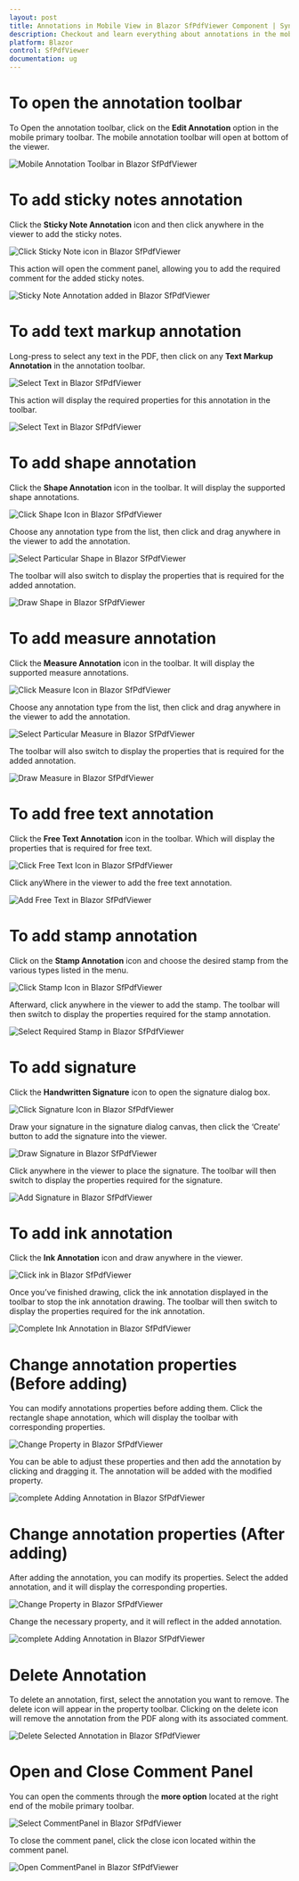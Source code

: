 ```yaml
---
layout: post
title: Annotations in Mobile View in Blazor SfPdfViewer Component | Syncfusion
description: Checkout and learn everything about annotations in the mobile view using the Syncfusion Blazor SfPdfViewer component and more.
platform: Blazor
control: SfPdfViewer
documentation: ug
---
```


# To open the annotation toolbar

To Open the annotation toolbar, click on the **Edit Annotation** option in the mobile primary toolbar. The mobile annotation toolbar will open at bottom of the viewer.

![Mobile Annotation Toolbar in Blazor SfPdfViewer](/blazor/pdfviewer-2/images/open-annotation-toolbar.gif)

# To add sticky notes annotation

Click the **Sticky Note Annotation** icon and then click anywhere in the viewer to add the sticky notes. 

![Click Sticky Note icon in Blazor SfPdfViewer](/blazor/pdfviewer-2/images/click-stickynote-annotation.png)

This action will open the comment panel, allowing you to add the required comment for the added sticky notes.

![Sticky Note Annotation added in Blazor SfPdfViewer](/blazor/pdfviewer-2/images/sticky-note-added.png)

# To add text markup annotation

Long-press to select any text in the PDF, then click on any **Text Markup Annotation** in the annotation toolbar. 

![Select Text in Blazor SfPdfViewer](/blazor/pdfviewer-2/images/select-text-for-text-markup.png)

This action will display the required properties for this annotation in the toolbar.

![Select Text in Blazor SfPdfViewer](/blazor/pdfviewer-2/images/text-markup-added-for-selected-text.png)

# To add shape annotation

Click the **Shape Annotation** icon in the toolbar. It will display the supported shape annotations.

![Click Shape Icon in Blazor SfPdfViewer](/blazor/pdfviewer-2/images/click-shape-icon.png)

Choose any annotation type from the list, then click and drag anywhere in the viewer to add the annotation. 

![Select Particular Shape in Blazor SfPdfViewer](/blazor/pdfviewer-2/images/select-required-shape.png)

The toolbar will also switch to display the properties that is required for the added annotation.

![Draw Shape in Blazor SfPdfViewer](/blazor/pdfviewer-2/images/add-selected-shape-annotation.png)

# To add measure annotation

Click the **Measure Annotation** icon in the toolbar. It will display the supported measure annotations.

![Click Measure Icon in Blazor SfPdfViewer](/blazor/pdfviewer-2/images/click-measure-icon.png)

Choose any annotation type from the list, then click and drag anywhere in the viewer to add the annotation.

![Select Particular Measure in Blazor SfPdfViewer](/blazor/pdfviewer-2/images/select-required-measure.png)

The toolbar will also switch to display the properties that is required for the added annotation.

![Draw Measure in Blazor SfPdfViewer](/blazor/pdfviewer-2/images/add-selected-measure-annotation.png)

# To add free text annotation

Click the **Free Text Annotation** icon in the toolbar. Which will display the properties that is required for free text.

![Click Free Text Icon in Blazor SfPdfViewer](/blazor/pdfviewer-2/images/click-free-text-annotation.png)

Click anyWhere in the viewer to add the free text annotation.

![Add Free Text in Blazor SfPdfViewer](/blazor/pdfviewer-2/images/add-free-text-viewer.png)

# To add stamp annotation

Click on the **Stamp Annotation** icon and choose the desired stamp from the various types listed in the menu. 

![Click Stamp Icon in Blazor SfPdfViewer](/blazor/pdfviewer-2/images/open-list-of-stamp.png)

Afterward, click anywhere in the viewer to add the stamp. The toolbar will then switch to display the properties required for the stamp annotation.

![Select Required Stamp in Blazor SfPdfViewer](/blazor/pdfviewer-2/images/add-selected-stamp.png)

# To add signature

Click the **Handwritten Signature** icon to open the signature dialog box. 

![Click Signature Icon in Blazor SfPdfViewer](/blazor/pdfviewer-2/images/open-signature-dialog.png)

Draw your signature in the signature dialog canvas, then click the ‘Create’ button to add the signature into the viewer. 

![Draw Signature in Blazor SfPdfViewer](/blazor/pdfviewer-2/images/draw-signature-in-dialog.png)

Click anywhere in the viewer to place the signature. The toolbar will then switch to display the properties required for the signature.

![Add Signature in Blazor SfPdfViewer](/blazor/pdfviewer-2/images/add-signature-to-viewer.png)

# To add ink annotation

Click the **Ink Annotation** icon and draw anywhere in the viewer. 

![Click ink in Blazor SfPdfViewer](/blazor/pdfviewer-2/images/click-ink-annotation.png)

Once you’ve finished drawing, click the ink annotation displayed in the toolbar to stop the ink annotation drawing. The toolbar will then switch to display the properties required for the ink annotation.

![Complete Ink Annotation in Blazor SfPdfViewer](/blazor/pdfviewer-2/images/complete-ink-annotation.png)

# Change annotation properties (Before adding)

You can modify annotations properties before adding them. Click the rectangle shape annotation, which will display the toolbar with corresponding properties. 

![Change Property in Blazor SfPdfViewer](/blazor/pdfviewer-2/images/change-property-before-adding.png)

You can be able to adjust these properties and then add the annotation by clicking and dragging it. The annotation will be added with the modified property.

![complete Adding Annotation in Blazor SfPdfViewer](/blazor/pdfviewer-2/images/complete-annotation-before-adding.png)

# Change annotation properties (After adding)

After adding the annotation, you can modify its properties. Select the added annotation, and it will display the corresponding properties. 

![Change Property in Blazor SfPdfViewer](/blazor/pdfviewer-2/images/change-property-after-adding.png)

Change the necessary property, and it will reflect in the added annotation.

![complete Adding Annotation in Blazor SfPdfViewer](/blazor/pdfviewer-2/images/complete-annotation-after-adding.png)

# Delete Annotation

To delete an annotation, first, select the annotation you want to remove. The delete icon will appear in the property toolbar. Clicking on the delete icon will remove the annotation from the PDF along with its associated comment.

![Delete Selected Annotation in Blazor SfPdfViewer](/blazor/pdfviewer-2/images/delete-selected-annotation.png)

# Open and Close Comment Panel

You can open the comments through the **more option** located at the right end of the mobile primary toolbar.

![Select CommentPanel in Blazor SfPdfViewer](/blazor/pdfviewer-2/images/select-comment-panel-icon.png)

To close the comment panel, click the close icon located within the comment panel.

![Open CommentPanel in Blazor SfPdfViewer](/blazor/pdfviewer-2/images/open-cooment-panel.png)
